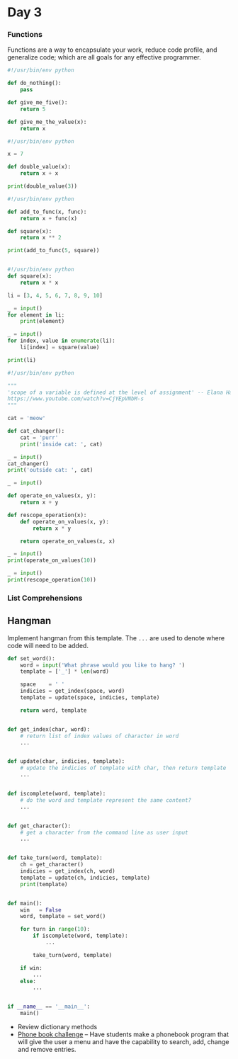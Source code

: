 # Day 3
### Functions

Functions are a way to encapsulate your work, reduce code profile, and generalize code; which are all goals for any effective programmer.

```python
#!/usr/bin/env python

def do_nothing():
    pass

def give_me_five():
    return 5

def give_me_the_value(x):
    return x
```
```python
#!/usr/bin/env python

x = 7

def double_value(x):
    return x + x

print(double_value(3))
```

```python
#!/usr/bin/env python

def add_to_func(x, func):
    return x + func(x)

def square(x):
    return x ** 2

print(add_to_func(5, square))
```

```python

#!/usr/bin/env python
def square(x):
    return x * x

li = [3, 4, 5, 6, 7, 8, 9, 10]

_ = input()
for element in li:
    print(element)

_ = input()
for index, value in enumerate(li):
    li[index] = square(value)

print(li)
```

```python
#!/usr/bin/env python

"""
'scope of a variable is defined at the level of assignment' -- Elana Hashman
https://www.youtube.com/watch?v=CjYEpVNbM-s
"""

cat = 'meow'

def cat_changer():
    cat = 'purr'
    print('inside cat: ', cat)

_ = input()
cat_changer()
print('outside cat: ', cat)

_ = input()

def operate_on_values(x, y):
    return x + y

def rescope_operation(x):
    def operate_on_values(x, y):
        return x * y

    return operate_on_values(x, x)

_ = input()
print(operate_on_values(10))

_ = input()
print(rescope_operation(10))
```

### List Comprehensions

## Hangman
Implement hangman from this template. The `...` are used to denote where code will need to be added.

```python
def set_word():
    word = input('What phrase would you like to hang? ')
    template = ['_'] * len(word)

    space    = ' '
    indicies = get_index(space, word)
    template = update(space, indicies, template)

    return word, template


def get_index(char, word):
    # return list of index values of character in word
    ...


def update(char, indicies, template):
    # update the indicies of template with char, then return template
    ...


def iscomplete(word, template):
    # do the word and template represent the same content?
    ...


def get_character():
    # get a character from the command line as user input
    ...


def take_turn(word, template):
    ch = get_character()
    indicies = get_index(ch, word)
    template = update(ch, indicies, template)
    print(template)


def main():
    win   = False
    word, template = set_word()

    for turn in range(10):
        if iscomplete(word, template):
            ...

        take_turn(word, template)

    if win:
        ...
    else:
        ...


if __name__ == '__main__':
    main()

```

 - Review dictionary methods
 - [Phone book challenge](./example-files/phonebook.py) – Have students make a phonebook program that will give the user a menu and have the capability to search, add, change and remove entries.
